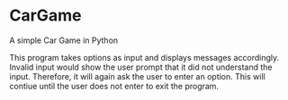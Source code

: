 # CarGame
A simple Car Game in Python

This program takes options as input and displays messages accordingly.
Invalid input would show the user prompt that it did not understand the input.
Therefore, it will again ask the user to enter an option. This will contiue until the user does not enter to exit the program.
